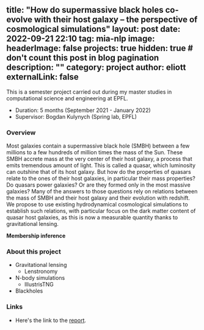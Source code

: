 title: "How do supermassive black holes co-evolve with their host galaxy – the perspective of cosmological simulations"
layout: post
date: 2022-09-21 22:10
tag: mia-nlp
image:
headerImage: false
projects: true
hidden: true # don't count this post in blog pagination
description: ""
category: project
author: eliott
externalLink: false
---

This is a semester project carried out during my master studies in computational science and engineering at EPFL. 
* Duration: 5 months (September 2021 - January 2022)
* Supervisor: Bogdan Kulynych (Spring lab, EPFL) 

### Overview

Most galaxies contain a supermassive black hole (SMBH) between a few millions to a few hundreds of million times the mass of the Sun. These SMBH accrete mass at the very center of their host galaxy, a process that emits tremendous amount of light. This is called a quasar, which luminosity can outshine that of its host galaxy. But how do the properties of quasars relate to the ones of their host galaxies, in particular their mass properties? Do quasars power galaxies? Or are they formed only in the most massive galaxies? Many of the answers to those questions rely on relations between the mass of SMBH and their host galaxy and their evolution with redshift. We propose to use existing hydrodynamical cosmological simulations to establish such relations, with particular focus on the dark matter content of quasar host galaxies, as this is now a measurable quantity thanks to gravitational lensing.

**Membership inference**


### About this project
* Gravitational lensing
   * Lenstronomy
* N-body simulations
   * IllustrisTNG
* Blackholes


### Links
* Here's the link to the [report](). 
